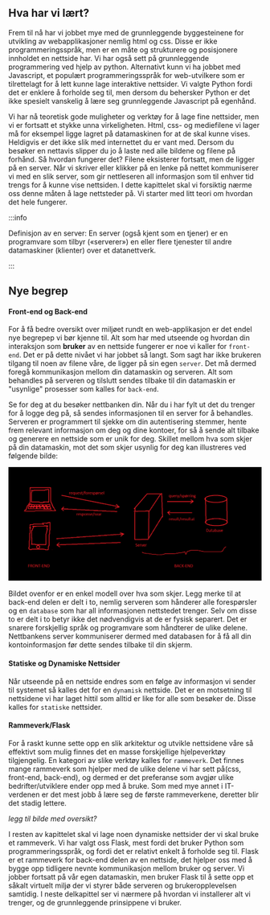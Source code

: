
## Hva har vi lært?

Frem til nå har vi jobbet mye med de grunnleggende byggesteinene for utvikling av webapplikasjoner nemlig html og css. Disse er ikke programmeringsspråk, men er en måte og strukturere og posisjonere innholdet en nettside har. Vi har også sett på grunnleggende programmering ved hjelp av python. Alternativt kunn vi ha jobbet med Javascript, et populært programmeringsspråk for web-utvilkere som er tilrettelagt for å lett kunne lage interaktive nettsider. Vi valgte Python fordi det er enklere å forholde seg til, men dersom du behersker Python er det ikke spesielt vanskelig å lære seg grunnleggende Javascript på egenhånd.

Vi har nå teoretisk gode muligheter og verktøy for å lage fine nettsider, men vi er fortsatt et stykke unna virkeligheten. Html, css- og mediefilene vi lager må for eksempel ligge lagret på datamaskinen for at de skal kunne vises. Heldigvis er det ikke slik med internettet du er vant med. Dersom du besøker en nettavis slipper du jo å laste ned alle bildene og filene på forhånd. Så hvordan fungerer det? Filene eksisterer fortsatt, men de ligger på en server. Når vi skriver eller klikker på en lenke på nettet kommuniserer vi med en slik server, som gir nettleseren all informasjon som til enhver tid trengs for å kunne vise nettsiden. I dette kapittelet skal vi forsiktig nærme oss denne måten å lage nettsteder på. Vi starter med litt teori om hvordan det hele fungerer.

:::info

Definisjon av en server: En server (også kjent som en tjener) er en programvare som tilbyr («serverer») en eller flere tjenester til andre datamaskiner (klienter) over et datanettverk.  

:::

## Nye begrep

#### Front-end og Back-end

For å få bedre oversikt over miljøet rundt en web-applikasjon er det endel nye begrepep vi bør kjenne til. Alt som har med utseende og hvordan din interaksjon som **bruker** av en nettside fungerer er noe vi kaller for `front-end`. Det er på dette nivået vi har jobbet så langt. Som sagt har ikke brukeren tilgang til noen av filene våre, de ligger på sin egen `server`. Det må dermed foregå kommunikasjon mellom din datamaskin og serveren. Alt som behandles på serveren og tilslutt sendes tilbake til din datamaskin er "usynlige" prosesser som kalles for `back-end`. 

Se for deg at du besøker nettbanken din. Når du i har fylt ut det du trenger for å logge deg på, så sendes informasjonen til en server for å behandles. Serveren er programmert til sjekke om din autentisering stemmer, hente frem relevant informasjon om deg og dine kontoer, for så å sende alt tilbake og generere en nettside som er unik for deg. Skillet mellom hva som skjer på din datamaskin, mot det som skjer usynlig for deg kan illustreres ved følgende bilde:

![web-app](bilder/webapp.png)

Bildet ovenfor er en enkel modell over hva som skjer. Legg merke til at back-end delen er delt i to, nemlig serveren som hånderer alle forespørsler og en `database` som har all informasjonen nettstedet trenger. Selv om disse to er delt i to betyr ikke det nødvendigvis at de er fysisk separert. Det er snarere forskjellig språk og programvare som håndterer de ulike delene. Nettbankens server kommuniserer dermed med databasen for å få all din kontoinformasjon før dette sendes tilbake til din skjerm.

#### Statiske og Dynamiske Nettsider

Når utseende på en nettside endres som en følge av informasjon vi sender til systemet så kalles det for en `dynamisk` nettside. Det er en motsetning til nettsidene vi har laget hittil som alltid er like for alle som besøker de. Disse kalles for `statiske` nettsider. 

#### Rammeverk/Flask

For å raskt kunne sette opp en slik arkitektur og utvikle nettsidene våre så effektivt som mulig finnes det en masse forskjellige hjelpeverktøy tilgjengelig. En kategori av slike verktøy kalles for `rammeverk`. Det finnes mange rammeverk som hjelper med de ulike delene vi har sett på(css, front-end, back-end), og dermed  er det preferanse som avgjør ulike bedrifter/utviklere ender opp med å bruke. Som med mye annet i IT-verdenen er det mest jobb å lære seg de første rammeverkene, deretter blir det stadig lettere.

*legg til bilde med oversikt?*

I resten av kapittelet skal vi lage noen dynamiske nettsider der vi skal bruke et rammeverk. Vi har valgt oss Flask, mest fordi det bruker Python som programmeringsspråk, og fordi det er relativt enkelt å forholde seg til. Flask er et rammeverk for back-end delen av en nettside, det hjelper oss med å bygge opp tidligere nevnte kommunikasjon mellom bruker og server. Vi jobber fortsatt på vår egen datamaskin, men bruker Flask til å sette opp et såkalt virtuelt miljø der vi styrer både serveren og brukeropplevelsen samtidig. I neste delkapittel ser vi nærmere på hvordan vi installerer alt vi trenger, og de grunnleggende prinsippene vi bruker.